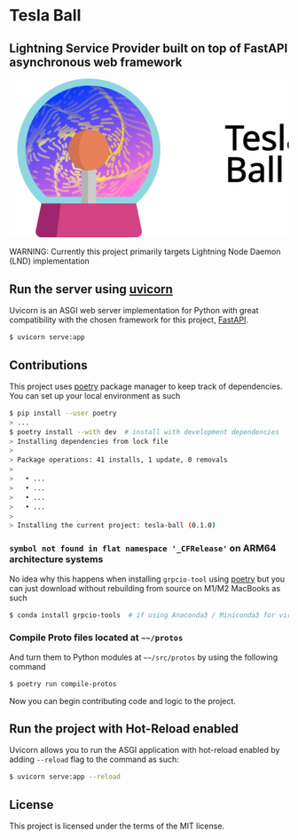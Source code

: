 # Tesla Ball

## Lightning Service Provider built on top of FastAPI asynchronous web framework

![Tesla Ball Banner](./static/tesla-banner.svg "Tesla Ball Banner")

WARNING: Currently this project primarily targets Lightning Node Daemon (LND) implementation

## Run the server using [uvicorn](https://www.uvicorn.org)

Uvicorn is an ASGI web server implementation for Python with great compatibility with the chosen
framework for this project, [FastAPI](https://fastapi.tiangolo.com).

```bash
$ uvicorn serve:app
```

## Contributions

This project uses [poetry](https://python-poetry.org) package manager to keep track of dependencies.
You can set up your local environment as such

```bash
$ pip install --user poetry
> ...
$ poetry install --with dev  # install with development dependencies
> Installing dependencies from lock file
>
> Package operations: 41 installs, 1 update, 0 removals
>
>   • ...
>   • ...
>   • ...
>   • ...
>
> Installing the current project: tesla-ball (0.1.0)
```

### `symbol not found in flat namespace '_CFRelease'` on ARM64 architecture systems

No idea why this happens when installing `grpcio-tool` using [poetry](https://python-poetry.com)
but you can just download without rebuilding from source on M1/M2 MacBooks as such

```bash
$ conda install grpcio-tools  # if using Anaconda3 / Miniconda3 for virtual environment
```

### Compile Proto files located at `~~/protos`

And turn them to Python modules at `~~/src/protos` by using the following command

```bash
$ poetry run compile-protos
```

Now you can begin contributing code and logic to the project.

## Run the project with Hot-Reload enabled

Uvicorn allows you to run the ASGI application with hot-reload enabled by adding `--reload` flag
to the command as such:

```bash
$ uvicorn serve:app --reload
```

## License

This project is licensed under the terms of the MIT license.